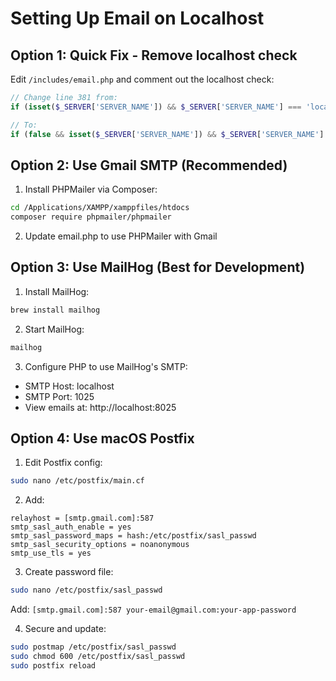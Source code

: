 # Setting Up Email on Localhost

## Option 1: Quick Fix - Remove localhost check
Edit `/includes/email.php` and comment out the localhost check:

```php
// Change line 381 from:
if (isset($_SERVER['SERVER_NAME']) && $_SERVER['SERVER_NAME'] === 'localhost') {

// To:
if (false && isset($_SERVER['SERVER_NAME']) && $_SERVER['SERVER_NAME'] === 'localhost') {
```

## Option 2: Use Gmail SMTP (Recommended)
1. Install PHPMailer via Composer:
```bash
cd /Applications/XAMPP/xamppfiles/htdocs
composer require phpmailer/phpmailer
```

2. Update email.php to use PHPMailer with Gmail

## Option 3: Use MailHog (Best for Development)
1. Install MailHog:
```bash
brew install mailhog
```

2. Start MailHog:
```bash
mailhog
```

3. Configure PHP to use MailHog's SMTP:
- SMTP Host: localhost
- SMTP Port: 1025
- View emails at: http://localhost:8025

## Option 4: Use macOS Postfix
1. Edit Postfix config:
```bash
sudo nano /etc/postfix/main.cf
```

2. Add:
```
relayhost = [smtp.gmail.com]:587
smtp_sasl_auth_enable = yes
smtp_sasl_password_maps = hash:/etc/postfix/sasl_passwd
smtp_sasl_security_options = noanonymous
smtp_use_tls = yes
```

3. Create password file:
```bash
sudo nano /etc/postfix/sasl_passwd
```
Add: `[smtp.gmail.com]:587 your-email@gmail.com:your-app-password`

4. Secure and update:
```bash
sudo postmap /etc/postfix/sasl_passwd
sudo chmod 600 /etc/postfix/sasl_passwd
sudo postfix reload
```